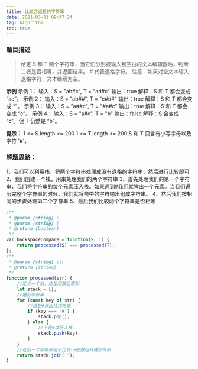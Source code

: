 ```yaml
---
title: 比较含退格的字符串
date: 2021-03-31 09:47:24
tag: Algorithm
toc: true
---
```


### 题目描述
>给定 S 和 T 两个字符串，当它们分别被输入到空白的文本编辑器后，判断二者是否相等，并返回结果。 # 代表退格字符。
注意：如果对空文本输入退格字符，文本继续为空。

**示例**
示例 1：
输入：S = "ab#c", T = "ad#c"
输出：true
解释：S 和 T 都会变成 “ac”。
示例 2：
输入：S = "ab##", T = "c#d#"
输出：true
解释：S 和 T 都会变成 “”。
示例 3：
输入：S = "a##c", T = "#a#c"
输出：true
解释：S 和 T 都会变成 “c”。
示例 4：
输入：S = "a#c", T = "b"
输出：false
解释：S 会变成 “c”，但 T 仍然是 “b”。

**提示：**
1 <= S.length <= 200
1 <= T.length <= 200
S 和 T 只含有小写字母以及字符 '#'。

### 解题思路：
1、我们可以利用栈，将两个字符串处理成没有退格的字符串，然后进行比较即可
2、我们创建一个栈，用来处理我们的两个字符串
3、首先处理我们的第一个字符串，我们将字符串的每个元素压入栈。如果遇到#我们就弹出一个元素。当我们遍历完整个字符串的时候，我们就将栈中的字符输出组成字符串。
4、然后我们按相同的步骤处理第二个字符串
5、最后我们比较两个字符串是否相等

```js
/**
 * @param {string} S
 * @param {string} T
 * @return {boolean}
 */
var backspaceCompare = function(S, T) {
    return processed(S) === processed(T);
};
/**
 * @param {string} str 
 * @return {string}
 */
function processed(str) {
    //定义一个栈，这里用数组模拟
    let stack = [];
    //遍历字符串
    for (const key of str) {
        //遇到#弹出栈顶元素
        if (key === '#') {
            stack.pop();
        } else {
            //不是#就压入栈
            stack.push(key);
        }
    }
    //返回一个字符串用于比较->把数组转成字符串
    return stack.join('');
}
```
